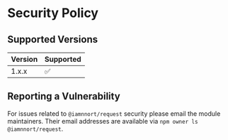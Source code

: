 # Security Policy

## Supported Versions

| Version | Supported          |
| ------- | ------------------ |
| 1.x.x   | :white_check_mark: |

## Reporting a Vulnerability

For issues related to `@iamnnort/request` security please email the module maintainers. Their email addresses are available via `npm owner ls @iamnnort/request`.
